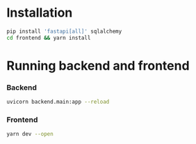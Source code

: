 # Installation
```bash
pip install 'fastapi[all]' sqlalchemy
cd frontend && yarn install
```

# Running backend and frontend 
### Backend 
```bash
uvicorn backend.main:app --reload
```

### Frontend 
```bash
yarn dev --open
```
